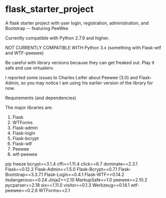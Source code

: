 # flask_starter_project
A flask starter project with user login, registration, administration, and Bootstrap -- featuring PeeWee

Currently compatible with Python 2.7.9 and higher.

NOT CURRENTLY COMPATIBLE WITH Python 3.x (something with Flask-wtf and WTF-peewee)

Be careful with library versions because they can get freaked out.  Play it safe and use virtualenv.

I reported some issues to Charles Leifer about Peewee (3.0) and Flask-Admin, so you may notice I am using his
earlier version of the library for now.

Requirements (and dependencies)

The major libraries are:
1. Flask
2. WTForms
3. Flask-admin
4. Flask-login
5. Flask-bcrypt
6. Flask-wtf
7. Peewee
8. wtf-peewee

pip freeze
bcrypt==3.1.4
cffi==1.11.4
click==6.7
dominate==2.3.1
Flask==0.12.2
Flask-Admin==1.5.0
Flask-Bcrypt==0.7.1
Flask-Bootstrap==3.3.7.1
Flask-Login==0.4.1
Flask-WTF==0.14.2
itsdangerous==0.24
Jinja2==2.10
MarkupSafe==1.0
peewee==2.10.2
pycparser==2.18
six==1.11.0
visitor==0.1.3
Werkzeug==0.14.1
wtf-peewee==0.2.6
WTForms==2.1
